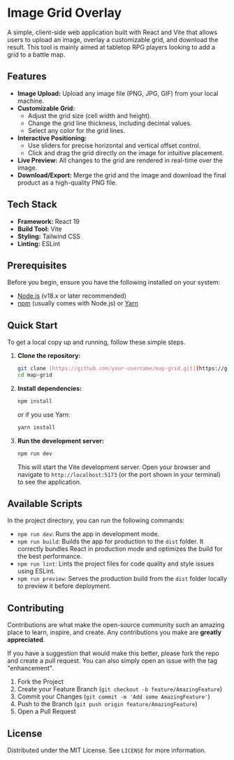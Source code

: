 # Image Grid Overlay

A simple, client-side web application built with React and Vite that allows users to upload an image, overlay a customizable grid, and download the result. This tool is mainly aimed at tabletop RPG players looking to add a grid to a battle map.
## Features

-   **Image Upload:** Upload any image file (PNG, JPG, GIF) from your local machine.
-   **Customizable Grid:**
    -   Adjust the grid size (cell width and height).
    -   Change the grid line thickness, including decimal values.
    -   Select any color for the grid lines.
-   **Interactive Positioning:**
    -   Use sliders for precise horizontal and vertical offset control.
    -   Click and drag the grid directly on the image for intuitive placement.
-   **Live Preview:** All changes to the grid are rendered in real-time over the image.
-   **Download/Export:** Merge the grid and the image and download the final product as a high-quality PNG file.

## Tech Stack

-   **Framework:** React 19
-   **Build Tool:** Vite
-   **Styling:** Tailwind CSS
-   **Linting:** ESLint

## Prerequisites

Before you begin, ensure you have the following installed on your system:
-   [Node.js](https://nodejs.org/en/) (v18.x or later recommended)
-   [npm](https://www.npmjs.com/) (usually comes with Node.js) or [Yarn](https://yarnpkg.com/)

## Quick Start

To get a local copy up and running, follow these simple steps.

1.  **Clone the repository:**
    ```sh
    git clone [https://github.com/your-username/map-grid.git](https://github.com/your-username/map-grid.git)
    cd map-grid
    ```

2.  **Install dependencies:**
    ```sh
    npm install
    ```
    or if you use Yarn:
    ```sh
    yarn install
    ```

3.  **Run the development server:**
    ```sh
    npm run dev
    ```
    This will start the Vite development server. Open your browser and navigate to `http://localhost:5173` (or the port shown in your terminal) to see the application.

## Available Scripts

In the project directory, you can run the following commands:

-   `npm run dev`: Runs the app in development mode.
-   `npm run build`: Builds the app for production to the `dist` folder. It correctly bundles React in production mode and optimizes the build for the best performance.
-   `npm run lint`: Lints the project files for code quality and style issues using ESLint.
-   `npm run preview`: Serves the production build from the `dist` folder locally to preview it before deployment.

## Contributing

Contributions are what make the open-source community such an amazing place to learn, inspire, and create. Any contributions you make are **greatly appreciated**.

If you have a suggestion that would make this better, please fork the repo and create a pull request. You can also simply open an issue with the tag "enhancement".

1.  Fork the Project
2.  Create your Feature Branch (`git checkout -b feature/AmazingFeature`)
3.  Commit your Changes (`git commit -m 'Add some AmazingFeature'`)
4.  Push to the Branch (`git push origin feature/AmazingFeature`)
5.  Open a Pull Request

## License

Distributed under the MIT License. See `LICENSE` for more information.
